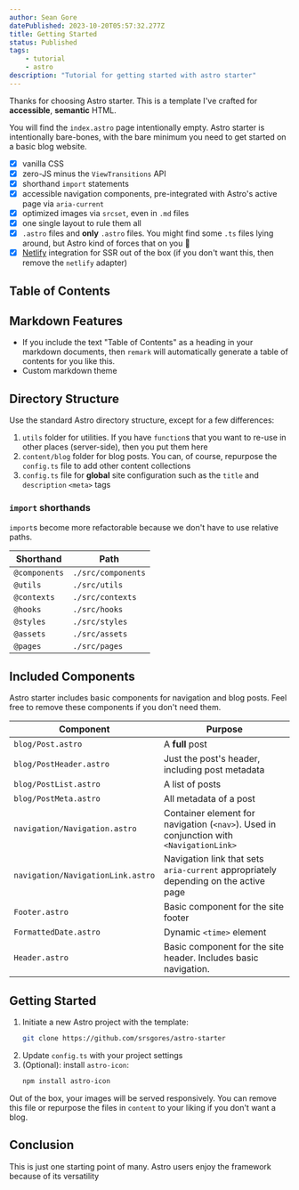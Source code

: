 ```yaml
---
author: Sean Gore
datePublished: 2023-10-20T05:57:32.277Z
title: Getting Started
status: Published
tags:
    - tutorial
    - astro
description: "Tutorial for getting started with astro starter"
---
```


Thanks for choosing Astro starter. This is a template I've crafted for **accessible**, **semantic** HTML.

You will find the `index.astro` page intentionally empty. Astro starter is intentionally bare-bones, with the bare minimum you need to get started on a basic blog website.

* [x] vanilla CSS
* [x] zero-JS minus the `ViewTransitions` API
* [x] shorthand `import` statements
* [x] accessible navigation components, pre-integrated with Astro's active page via `aria-current`
* [x] optimized images via `srcset`, even in `.md` files
* [x] one single layout to rule them all
* [x] `.astro` files and **only** `.astro` files. You might find some `.ts` files lying around, but Astro kind of forces that on you 🤷
* [x] [Netlify](https://netlify.com) integration for SSR out of the box (if you don't want this, then remove the `netlify` adapter)

## Table of Contents

## Markdown Features

* If you include the text "Table of Contents" as a heading in your markdown documents, then `remark` will automatically generate a table of contents for you like this.
* Custom markdown theme

## Directory Structure

Use the standard Astro directory structure, except for a few differences:

1. `utils` folder for utilities. If you have `function`s that you want to re-use in other places (server-side), then you put them here
2. `content/blog` folder for blog posts. You can, of course, repurpose the `config.ts` file to add other content collections
3. `config.ts` file for **global** site configuration such as the `title` and `description` `<meta>` tags

### `import` shorthands

`import`s become more refactorable because we don't have to use relative paths.

| Shorthand     | Path               |
|---------------|--------------------|
| `@components` | `./src/components` |
| `@utils`      | `./src/utils`      |   
| `@contexts`   | `./src/contexts`   |
| `@hooks`      | `./src/hooks`      |
| `@styles`     | `./src/styles`     |
| `@assets`     | `./src/assets`     |
| `@pages`      | `./src/pages`      |

## Included Components

Astro starter includes basic components for navigation and blog posts. Feel free to remove these components if you don't need them.

| Component                         | Purpose                                                                                  |
|-----------------------------------|------------------------------------------------------------------------------------------|
| `blog/Post.astro`                 | A **full** post                                                                          |
| `blog/PostHeader.astro`           | Just the post's header, including post metadata                                          |
| `blog/PostList.astro`             | A list of posts                                                                          |
| `blog/PostMeta.astro`             | All metadata of a post                                                                   |
| `navigation/Navigation.astro`     | Container element for navigation (`<nav>`).  Used in conjunction with `<NavigationLink>` |
| `navigation/NavigationLink.astro` | Navigation link that sets `aria-current` appropriately depending on the active page      |
| `Footer.astro`                    | Basic component for the site footer                                                      |
| `FormattedDate.astro`             | Dynamic `<time>` element                                                                 |
| `Header.astro`                    | Basic component for the site header.  Includes basic navigation.                         |

## Getting Started

1. Initiate a new Astro project with the template:
    ```bash
    git clone https://github.com/srsgores/astro-starter 
    ```
2. Update `config.ts` with your project settings
3. (Optional): install `astro-icon`:
    ```bash
    npm install astro-icon
    ```

Out of the box, your images will be served responsively. You can remove this file or repurpose the files in `content` to your liking if you don't want a blog.

## Conclusion

This is just one starting point of many. Astro users enjoy the framework because of its versatility